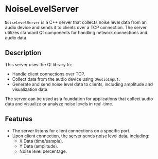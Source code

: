 # NoiseLevelServer

`NoiseLevelServer` is a C++ server that collects noise level data from an audio device and sends it to clients over a TCP connection. The server utilizes standard Qt components for handling network connections and audio data.

## Description

This server uses the Qt library to:
- Handle client connections over TCP.
- Collect data from the audio device using `QAudioInput`.
- Generate and send noise level data to clients, including amplitude and visualization data.

The server can be used as a foundation for applications that collect audio data and visualize or analyze noise levels in real-time.

## Features

- The server listens for client connections on a specific port.
- Upon client connection, the server sends noise level data, including:
  - X Data (time/sample).
  - Y Data (amplitude).
  - Noise level percentage.
